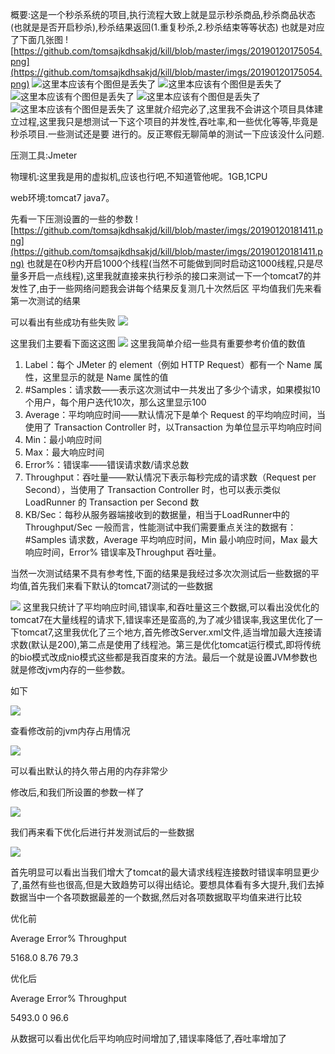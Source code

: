概要:这是一个秒杀系统的项目,执行流程大致上就是显示秒杀商品,秒杀商品状态(也就是是否开启秒杀),秒杀结果返回(1.重复秒杀,2.秒杀结束等等状态)
也就是对应了下面几张图
![https://github.com/tomsajkdhsakjd/kill/blob/master/imgs/20190120175054.png](https://github.com/tomsajkdhsakjd/kill/blob/master/imgs/20190120175054.png)
![这里本应该有个图但是丢失了](https://github.com/tomsajkdhsakjd/kill/blob/master/imgs/20190120175111.png)
![这里本应该有个图但是丢失了](https://github.com/tomsajkdhsakjd/kill/blob/master/imgs/20190120175125.png)
![这里本应该有个图但是丢失了](https://github.com/tomsajkdhsakjd/kill/blob/master/imgs/20190120175134.png)
![这里本应该有个图但是丢失了](https://github.com/tomsajkdhsakjd/kill/blob/master/imgs/20190120175145.png)
![这里本应该有个图但是丢失了](https://github.com/tomsajkdhsakjd/kill/blob/master/imgs/20190120175157.png)
这里就介绍完必了,这里我不会讲这个项目具体建立过程,这里我只是想测试一下这个项目的并发性,吞吐率,和一些优化等等,毕竟是秒杀项目.一些测试还是要
进行的。反正寒假无聊简单的测试一下应该没什么问题.

压测工具:Jmeter

物理机:这里我是用的虚拟机,应该也行吧,不知道管他呢。1GB,1CPU

web环境:tomcat7 java7。

先看一下压测设置的一些的参数
![https://github.com/tomsajkdhsakjd/kill/blob/master/imgs/20190120181411.png](https://github.com/tomsajkdhsakjd/kill/blob/master/imgs/20190120181411.png)
也就是在0秒内开启1000个线程(当然不可能做到同时启动这1000线程,只是尽量多开启一点线程),这里我就直接来执行秒杀的接口来测试一下一个tomcat7的并发性了,由于一些网络问题我会讲每个结果反复测几十次然后区
平均值我们先来看第一次测试的结果

可以看出有些成功有些失败
![](https://github.com/tomsajkdhsakjd/kill/blob/master/imgs/20190120182632.png)

这里我们主要看下面这这图
![](https://github.com/tomsajkdhsakjd/kill/blob/master/imgs/QQ%E6%88%AA%E5%9B%BE20190118154155.png)
这里我简单介绍一些具有重要参考价值的数值
 1. Label：每个 JMeter 的 element（例如 HTTP Request）都有一个 Name 属性，这里显示的就是 Name 属性的值 
2. #Samples：请求数——表示这次测试中一共发出了多少个请求，如果模拟10个用户，每个用户迭代10次，那么这里显示100 
3. Average：平均响应时间——默认情况下是单个 Request 的平均响应时间，当使用了 Transaction Controller 时，以Transaction 为单位显示平均响应时间 
6. Min：最小响应时间 
7. Max：最大响应时间 
8. Error%：错误率——错误请求数/请求总数 
9. Throughput：吞吐量——默认情况下表示每秒完成的请求数（Request per Second），当使用了 Transaction Controller 时，也可以表示类似 LoadRunner 的 Transaction per Second 数 
10. KB/Sec：每秒从服务器端接收到的数据量，相当于LoadRunner中的Throughput/Sec
一般而言，性能测试中我们需要重点关注的数据有： #Samples 请求数，Average 平均响应时间，Min 最小响应时间，Max 最大响应时间，Error% 错误率及Throughput 吞吐量。

当然一次测试结果不具有参考性,下面的结果是我经过多次次测试后一些数据的平均值,首先我们来看下默认的tomcat7测试的一些数据


![](https://github.com/tomsajkdhsakjd/kill/blob/master/imgs/0190125132619.png)
这里我只统计了平均响应时间,错误率,和吞吐量这三个数据,可以看出没优化的tomcat7在大量线程的请求下,错误率还是蛮高的,为了减少错误率,我这里优化了一下tomcat7,这里我优化了三个地方,首先修改Server.xml文件,适当增加最大连接请求数(默认是200),第二点是使用了线程池。第三是优化tomcat运行模式,即将传统的bio模式改成nio模式这些都是我百度来的方法。最后一个就是设置JVM参数也就是修改jvm内存的一些参数。


如下

![](https://github.com/tomsajkdhsakjd/kill/blob/master/imgs/201901202349499.png)


查看修改前的jvm内存占用情况

![](https://github.com/tomsajkdhsakjd/kill/blob/master/imgs/20190120235520.png)

可以看出默认的持久带占用的内存非常少


修改后,和我们所设置的参数一样了

![](https://github.com/tomsajkdhsakjd/kill/blob/master/imgs/20190120234949.png)

我们再来看下优化后进行并发测试后的一些数据

![](https://github.com/tomsajkdhsakjd/kill/blob/master/imgs/20190125132641.png)

首先明显可以看出当我们增大了tomcat的最大请求线程连接数时错误率明显更少了,虽然有些也很高,但是大致趋势可以得出结论。要想具体看有多大提升,我们去掉数据当中一个各项数据最差的一个数据,然后对各项数据取平均值来进行比较

优化前

Average   Error%   Throughput

5168.0    8.76      79.3

优化后

Average   Error%   Throughput

5493.0      0        96.6

从数据可以看出优化后平均响应时间增加了,错误率降低了,吞吐率增加了
